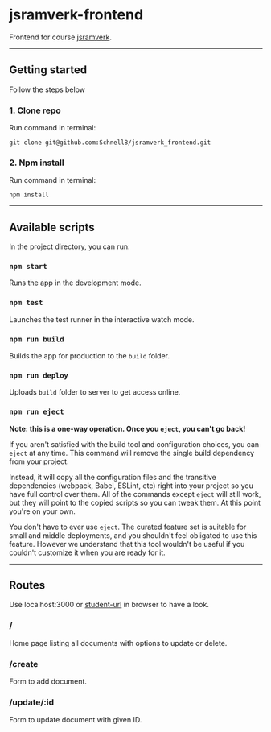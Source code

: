 # jsramverk-frontend

Frontend for course [jsramverk](https://jsramverk.se/).

-----------------------------

## Getting started
Follow the steps below

### 1. Clone repo
Run command in terminal:

```
git clone git@github.com:Schnell8/jsramverk_frontend.git
```

### 2. Npm install
Run command in terminal:

```
npm install
```

-----------------------------

## Available scripts
In the project directory, you can run:

### `npm start`
Runs the app in the development mode.

### `npm test`
Launches the test runner in the interactive watch mode.

### `npm run build`
Builds the app for production to the `build` folder.

### `npm run deploy`
Uploads `build` folder to server to get access online.

### `npm run eject`
**Note: this is a one-way operation. Once you `eject`, you can't go back!**

If you aren't satisfied with the build tool and configuration choices, you can `eject` at any time. This command will remove the single build dependency from your project.

Instead, it will copy all the configuration files and the transitive dependencies (webpack, Babel, ESLint, etc) right into your project so you have full control over them. All of the commands except `eject` will still work, but they will point to the copied scripts so you can tweak them. At this point you're on your own.

You don't have to ever use `eject`. The curated feature set is suitable for small and middle deployments, and you shouldn't feel obligated to use this feature. However we understand that this tool wouldn't be useful if you couldn't customize it when you are ready for it.

-----------------------------

## Routes
Use localhost:3000 or [student-url](https://www.student.bth.se/~chsc22/editor/) in browser to have a look.

### /
Home page listing all documents with options to update or delete.

### /create
Form to add document.

### /update/:id
Form to update document with given ID.
